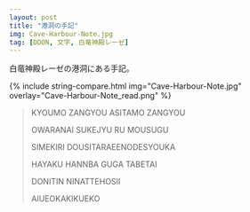 ```yaml
---
layout: post
title: "港洞の手記"
img: Cave-Harbour-Note.jpg
tag: [DDON, 文字, 白竜神殿レーゼ]
---
```


白竜神殿レーゼの港洞にある手記。

{% include string-compare.html img="Cave-Harbour-Note.jpg" overlay="Cave-Harbour-Note_read.png" %}

> KYOUMO ZANGYOU ASITAMO ZANGYOU
>
> OWARANAI SUKEJYU RU MOUSUGU
>
> SIMEKIRI DOUSITARAEENODESYOUKA
>
> HAYAKU HANNBA GUGA TABETAI
>
> DONITIN NINATTEHOSII
>
> AIUEOKAKIKUEKO

